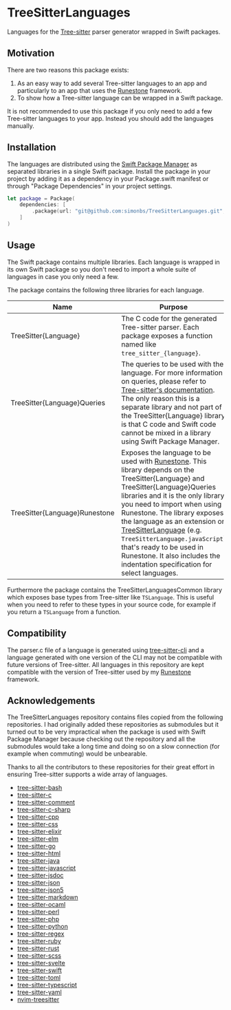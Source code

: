 # TreeSitterLanguages

Languages for the [Tree-sitter](https://tree-sitter.github.io/tree-sitter/) parser generator wrapped in Swift packages.

## Motivation

There are two reasons this package exists:

1. As an easy way to add several Tree-sitter languages to an app and particularly to an app that uses the [Runestone](https://github.com/simonbs/runestone) framework.
2. To show how a Tree-sitter language can be wrapped in a Swift package.

It is not recommended to use this package if you only need to add a few Tree-sitter languages to your app. Instead you should add the languages manually.

## Installation

The languages are distributed using the [Swift Package Manager](https://www.swift.org/package-manager/) as separated libraries in a single Swift package. Install the package in your project by adding it as a dependency in your Package.swift manifest or through "Package Dependencies" in your project settings.

```swift
let package = Package(
    dependencies: [
        .package(url: "git@github.com:simonbs/TreeSitterLanguages.git", from: "0.1.0")
    ]
)
```

## Usage

The Swift package contains multiple libraries. Each language is wrapped in its own Swift package so you don't need to import a whole suite of languages in case you only need a few.

The package contains the following three libraries for each language.

|Name|Purpose|
|-|-|
|TreeSitter{Language}|The C code for the generated Tree-sitter parser. Each package exposes a function named like `tree_sitter_{language}`.|
|TreeSitter{Language}Queries|The queries to be used with the language. For more information on queries, please refer to [Tree-sitter's documentation](https://tree-sitter.github.io/tree-sitter/syntax-highlighting#queries). The only reason this is a separate library and not part of the TreeSitter{Language} library is that C code and Swift code cannot be mixed in a library using Swift Package Manager.|
|TreeSitter{Language}Runestone|Exposes the language to be used with [Runestone](https://github.com/simonbs/runestone). This library depends on the TreeSitter{Language} and TreeSitter{Language}Queries libraries and it is the only library you need to import when using Runestone. The library exposes the language as an extension on [TreeSitterLanguage](https://github.com/simonbs/Runestone/blob/main/Sources/Runestone/Language/TreeSitter/TreeSitterLanguage.swift) (e.g. `TreeSitterLanguage.javaScript`) that's ready to be used in Runestone. It also includes the indentation specification for select languages.|

Furthermore the package contains the TreeSitterLanguagesCommon library which exposes base types from Tree-sitter like `TSLanguage`. This is useful when you need to refer to these types in your source code, for example if you return a `TSLanguage` from a function.

## Compatibility

The parser.c file of a language is generated using [tree-sitter-cli](https://github.com/tree-sitter/tree-sitter/blob/master/cli/README.md) and a language generated with one version of the CLI may not be compatible with future versions of Tree-sitter. All languages in this repository are kept compatible with the version of Tree-sitter used by my [Runestone](https://github.com/simonbs/runestone) framework.

## Acknowledgements

The TreeSitterLanguages repository contains files copied from the following repositories. I had originally added these repositories as submodules but it turned out to be very impractical when the package is used with Swift Package Manager because checking out the repository and all the submodules would take a long time and doing so on a slow connection (for example when commuting) would be unbearable.

Thanks to all the contributors to these repositories for their great effort in ensuring Tree-sitter supports a wide array of languages.

- [tree-sitter-bash](https://github.com/tree-sitter/tree-sitter-bash)
- [tree-sitter-c](https://github.com/tree-sitter/tree-sitter-c)
- [tree-sitter-comment](https://github.com/stsewd/tree-sitter-comment)
- [tree-sitter-c-sharp](https://github.com/tree-sitter/tree-sitter-c-sharp)
- [tree-sitter-cpp](https://github.com/tree-sitter/tree-sitter-cpp)
- [tree-sitter-css](https://github.com/tree-sitter/tree-sitter-css)
- [tree-sitter-elixir](https://github.com/elixir-lang/tree-sitter-elixir)
- [tree-sitter-elm](https://github.com/elm-tooling/tree-sitter-elm)
- [tree-sitter-go](https://github.com/tree-sitter/tree-sitter-go)
- [tree-sitter-html](https://github.com/tree-sitter/tree-sitter-html)
- [tree-sitter-java](https://github.com/tree-sitter/tree-sitter-java)
- [tree-sitter-javascript](https://github.com/tree-sitter/tree-sitter-javascript)
- [tree-sitter-jsdoc](https://github.com/tree-sitter/tree-sitter-jsdoc)
- [tree-sitter-json](https://github.com/tree-sitter/tree-sitter-json)
- [tree-sitter-json5](https://github.com/Joakker/tree-sitter-json5)
- [tree-sitter-markdown](https://github.com/MDeiml/tree-sitter-markdown)
- [tree-sitter-ocaml](https://github.com/tree-sitter/tree-sitter-ocaml)
- [tree-sitter-perl](https://github.com/ganezdragon/tree-sitter-perl)
- [tree-sitter-php](https://github.com/tree-sitter/tree-sitter-php)
- [tree-sitter-python](https://github.com/tree-sitter/tree-sitter-python)
- [tree-sitter-regex](https://github.com/tree-sitter/tree-sitter-regex)
- [tree-sitter-ruby](https://github.com/tree-sitter/tree-sitter-ruby)
- [tree-sitter-rust](https://github.com/tree-sitter/tree-sitter-rust)
- [tree-sitter-scss](https://github.com/serenadeai/tree-sitter-scss)
- [tree-sitter-svelte](https://github.com/Himujjal/tree-sitter-svelte)
- [tree-sitter-swift](https://github.com/alex-pinkus/tree-sitter-swift)
- [tree-sitter-toml](https://github.com/ikatyang/tree-sitter-toml)
- [tree-sitter-typescript](https://github.com/tree-sitter/tree-sitter-typescript)
- [tree-sitter-yaml](https://github.com/ikatyang/tree-sitter-yaml)
- [nvim-treesitter](https://github.com/nvim-treesitter/nvim-treesitter)
